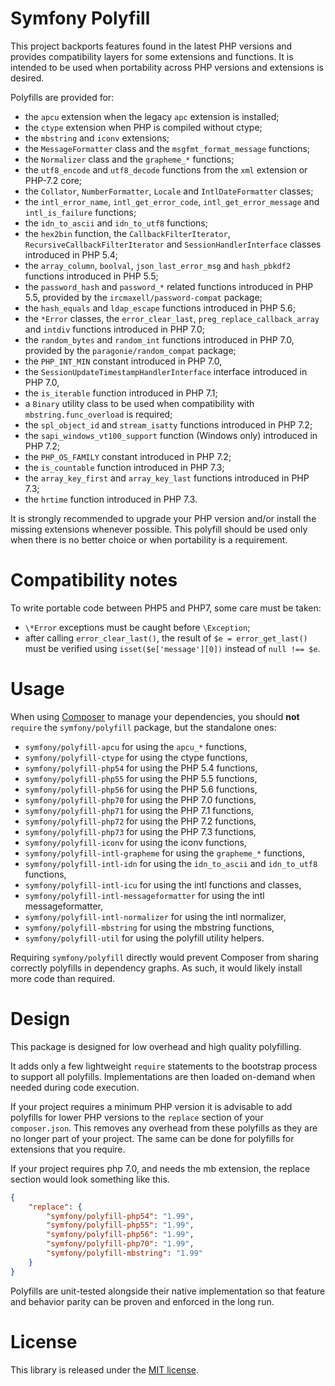Symfony Polyfill
================

This project backports features found in the latest PHP versions and provides
compatibility layers for some extensions and functions. It is intended to be
used when portability across PHP versions and extensions is desired.

Polyfills are provided for:
- the `apcu` extension when the legacy `apc` extension is installed;
- the `ctype` extension when PHP is compiled without ctype;
- the `mbstring` and `iconv` extensions;
- the `MessageFormatter` class and the `msgfmt_format_message` functions;
- the `Normalizer` class and the `grapheme_*` functions;
- the `utf8_encode` and `utf8_decode` functions from the `xml` extension or PHP-7.2 core;
- the `Collator`, `NumberFormatter`, `Locale` and `IntlDateFormatter` classes;
- the `intl_error_name`, `intl_get_error_code`, `intl_get_error_message` and
  `intl_is_failure` functions;
- the `idn_to_ascii` and `idn_to_utf8` functions;
- the `hex2bin` function, the `CallbackFilterIterator`,
  `RecursiveCallbackFilterIterator` and `SessionHandlerInterface` classes
  introduced in PHP 5.4;
- the `array_column`, `boolval`, `json_last_error_msg` and `hash_pbkdf2`
  functions introduced in PHP 5.5;
- the `password_hash` and `password_*` related functions introduced in PHP 5.5,
  provided by the `ircmaxell/password-compat` package;
- the `hash_equals` and `ldap_escape` functions introduced in PHP 5.6;
- the `*Error` classes, the `error_clear_last`, `preg_replace_callback_array` and
  `intdiv` functions introduced in PHP 7.0;
- the `random_bytes` and `random_int` functions introduced in PHP 7.0,
  provided by the `paragonie/random_compat` package;
- the `PHP_INT_MIN` constant introduced in PHP 7.0,
- the `SessionUpdateTimestampHandlerInterface` interface introduced in PHP 7.0,
- the `is_iterable` function introduced in PHP 7.1;
- a `Binary` utility class to be used when compatibility with
  `mbstring.func_overload` is required;
- the `spl_object_id` and `stream_isatty` functions introduced in PHP 7.2;
- the `sapi_windows_vt100_support` function (Windows only) introduced in PHP 7.2;
- the `PHP_OS_FAMILY` constant introduced in PHP 7.2;
- the `is_countable` function introduced in PHP 7.3;
- the `array_key_first` and `array_key_last` functions introduced in PHP 7.3;
- the `hrtime` function introduced in PHP 7.3.

It is strongly recommended to upgrade your PHP version and/or install the missing
extensions whenever possible. This polyfill should be used only when there is no
better choice or when portability is a requirement.

Compatibility notes
===================

To write portable code between PHP5 and PHP7, some care must be taken:
- `\*Error` exceptions must be caught before `\Exception`;
- after calling `error_clear_last()`, the result of `$e = error_get_last()` must be
  verified using `isset($e['message'][0])` instead of `null !== $e`.

Usage
=====

When using [Composer](https://getcomposer.org/) to manage your dependencies, you
should **not** `require` the `symfony/polyfill` package, but the standalone ones:
- `symfony/polyfill-apcu` for using the `apcu_*` functions,
- `symfony/polyfill-ctype` for using the ctype functions,
- `symfony/polyfill-php54` for using the PHP 5.4 functions,
- `symfony/polyfill-php55` for using the PHP 5.5 functions,
- `symfony/polyfill-php56` for using the PHP 5.6 functions,
- `symfony/polyfill-php70` for using the PHP 7.0 functions,
- `symfony/polyfill-php71` for using the PHP 7.1 functions,
- `symfony/polyfill-php72` for using the PHP 7.2 functions,
- `symfony/polyfill-php73` for using the PHP 7.3 functions,
- `symfony/polyfill-iconv` for using the iconv functions,
- `symfony/polyfill-intl-grapheme` for using the `grapheme_*` functions,
- `symfony/polyfill-intl-idn` for using the `idn_to_ascii` and `idn_to_utf8` functions,
- `symfony/polyfill-intl-icu` for using the intl functions and classes,
- `symfony/polyfill-intl-messageformatter` for using the intl messageformatter,
- `symfony/polyfill-intl-normalizer` for using the intl normalizer,
- `symfony/polyfill-mbstring` for using the mbstring functions,
- `symfony/polyfill-util` for using the polyfill utility helpers.

Requiring `symfony/polyfill` directly would prevent Composer from sharing
correctly polyfills in dependency graphs. As such, it would likely install
more code than required.

Design
======

This package is designed for low overhead and high quality polyfilling.

It adds only a few lightweight `require` statements to the bootstrap process
to support all polyfills. Implementations are then loaded on-demand when
needed during code execution.

If your project requires a minimum PHP version it is advisable to add polyfills
for lower PHP versions to the `replace` section of your `composer.json`. 
This removes any overhead from these polyfills as they are no longer part of your project.
The same can be done for polyfills for extensions that you require.

If your project requires php 7.0, and needs the mb extension, the replace section would look
something like this.

```json
{
    "replace": {
        "symfony/polyfill-php54": "1.99",
        "symfony/polyfill-php55": "1.99",
        "symfony/polyfill-php56": "1.99",
        "symfony/polyfill-php70": "1.99",
        "symfony/polyfill-mbstring": "1.99"
    }
}

```

Polyfills are unit-tested alongside their native implementation so that
feature and behavior parity can be proven and enforced in the long run.

License
=======

This library is released under the [MIT license](LICENSE).
